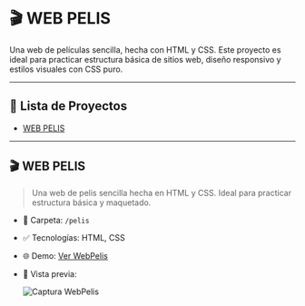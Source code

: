 # 🎬 WEB PELIS

Una web de películas sencilla, hecha con HTML y CSS. Este proyecto es ideal para practicar estructura básica de sitios web, diseño responsivo y estilos visuales con CSS puro.

---

## 📌 Lista de Proyectos

- [WEB PELIS](#web-pelis)

---

## 🎬 WEB PELIS

> Una web de pelis sencilla hecha en HTML y CSS. Ideal para practicar estructura básica y maquetado.

- 📁 Carpeta: `/pelis`
- ✅ Tecnologías: HTML, CSS
- 🌐 Demo: [Ver WebPelis](https://cjzuleta.github.io/WebPelis/)
- 📸 Vista previa:
  
  ![Captura WebPelis](https://cjzuleta.github.io/WebPelis/)


